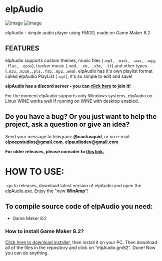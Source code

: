# elpAudio
![image](https://github.com/user-attachments/assets/fac85e18-c536-4983-8f35-0bffa0b53f6f)
![image](https://github.com/user-attachments/assets/19171230-a691-44b1-b000-202015e6fafb)

elpAudio - simple audio player using FMOD, made on Game Maker 8.2.

## FEATURES
elpAudio supports custom themes, music files (`.mp3, .midi, .wav, .ogg, .flac, .opus`), tracker music (`.mod, .xm, .s3m, .it`) and other types (`.m3u,.m3u8,.pls,.fsb,.mp2,.wma`). 
elpAudio has it's own playlist format called elpAudio PlayList (`.epl`), it's so simple to edit and save!

**elpAudio has a discord server - you can <a href="https://discord.gg/n64mcGT6Sr">click here</a> to join it!**

For the moment elpAudio supports only Windows systems. 
elpAudio on Linux WINE works well if running on WINE with desktop enabled.

## Do you have a bug? Or you just want to help the project, ask a question or give an idea? 
Send your message to telegram: **@cactusquid**, or on e-mail: **elpoepstudios@gmail.com**, **elpaudiodev@gmail.com**

****For older releases, please consider to <a href='https://github.com/elpoeprod/elpAudio/releases'>this link.</a>****

# HOW TO USE:
-go to releases, download latest version of elpAudio and open the elpAudio.exe. Enjoy the "new **WinAmp**"!

## To compile source code of elpAudio you need:
  - Game Maker 8.2

### How to install Game Maker 8.2?
<a href="https://www.mediafire.com/file/bqwyde1k1s2hrz2/Game_Maker_8.2_Setup.exe/file">Click here to download installer</a>, then install it on your PC.
Then download all of the files in the repository and click on "elpAudio.gm82". Done! Now you can do anything.

